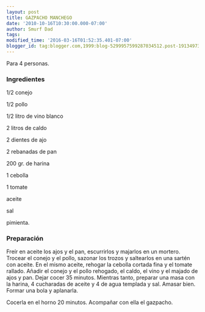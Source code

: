 ```yaml
---
layout: post
title: GAZPACHO MANCHEGO
date: '2010-10-16T10:30:00.000-07:00'
author: Smurf Dad
tags: 
modified_time: '2016-03-16T01:52:35.401-07:00'
blogger_id: tag:blogger.com,1999:blog-5299957599287034512.post-1913497363152982639
---
```


Para 4 personas.

<h3>Ingredientes</h3>

1/2 conejo

1/2 pollo

1/2 litro de vino blanco

2 litros de caldo

2 dientes de ajo

2 rebanadas de pan

200 gr. de harina

1 cebolla

1 tomate

aceite

sal

pimienta.

<h3>Preparación</h3>

Freír en aceite los ajos y el pan, escurrirlos y majarlos en un mortero. Trocear el conejo y el pollo, sazonar los trozos y saltearlos en una sartén con aceite. En el mismo aceite, rehogar la cebolla cortada fina y el tomate rallado. Añadir el conejo y el pollo rehogado, el caldo, el vino y el majado de ajos y pan. Dejar cocer 35 minutos. Mientras tanto, preparar una masa con la harina, 4 cucharadas de aceite y 4 de agua templada y sal. Amasar bien. Formar una bola y aplanarla.

Cocerla en el horno 20 minutos. Acompañar con ella el gazpacho.

